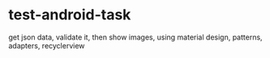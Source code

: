 # test-android-task
get json data, validate it, then show images, using material design, patterns, adapters, recyclerview
